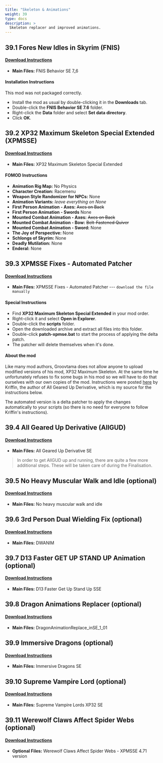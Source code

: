 ```yaml
---
title: "Skeleton & Animations"
weight: 39
type: docs
description: >
  Skeleton replacer and improved animations.
---
```


## 39.1 Fores New Idles in Skyrim (FNIS)

#### [Download Instructions](https://www.nexusmods.com/skyrimspecialedition/mods/3038?tab=files)

* **Main Files:** FNIS Behavior SE 7_6

#### Installation Instructions

This mod was not packaged correctly.

* Install the mod as usual by double-clicking it in the **Downloads** tab.
* Double-click the **FNIS Behavior SE 7.6** folder.
* Right-click the **Data** folder and select **Set data directory**.
* Click **OK**.

## 39.2 XP32 Maximum Skeleton Special Extended (XPMSSE)

#### [Download Instructions](https://www.nexusmods.com/skyrimspecialedition/mods/1988?tab=files)

* **Main Files:** XP32 Maximum Skeleton Special Extended

#### FOMOD Instructions

* **Animation Rig Map:** No Physics
* **Character Creation:** Racemenu
* **Weapon Style Randomizer for NPCs:** None
* **Animation Variants:** *leave everything on None*
* **First Person Animation - Axes:** ~~Axes on Back~~
* **First Person Animation - Swords** None
* **Mounted Combat Animation - Axes:** ~~Axes on Back~~
* **Mounted Combat Animation - Bow:** ~~Belt-Fastened Quiver~~
* **Mounted Combat Animation - Sword:** None
* **The Joy of Perspective:** None
* **Schlongs of Skyrim:** None
* **Deadly Mutilation:** None
* **Enderal:** None

## 39.3 XPMSSE Fixes - Automated Patcher

#### [Download Instructions](https://www.nexusmods.com/skyrimspecialedition/mods/26092?tab=files)

- **Main Files:** XPMSSE Fixes - Automated Patcher --- `download the file manually`

#### Special Instructions

- Find **XP32 Maximum Skeleton Special Extended** in your mod order.
- Right-click it and select **Open in Explorer**.
- Double-click the **scripts** folder.
- Open the downloaded archive and extract all files into this folder.
- Double-click **patch-xpmse.bat** to start the process of applying the delta patch.
- The patcher will delete themselves when it's done.

#### About the mod

Like many mod authors, Groovtama does not allow anyone to upload modified versions of his mod, XP32 Maximum Skeleton. At the same time he unfortunately refuses to fix some bugs in his mod so we will have to do that ourselves with our own copies of the mod. Instructions were posted [here](https://www.nexusmods.com/skyrim/articles/52373) by Kriffin, the author of All Geared Up Derivative, which is my source for the instructions below.

The automated version is a delta patcher to apply the changes automatically to your scripts (so there is no need for everyone to follow Kriffin's instructions).

## 39.4 All Geared Up Derivative (AllGUD)

#### [Download Instructions](https://www.nexusmods.com/skyrimspecialedition/mods/28833?tab=files)

* **Main Files:** All Geared Up Derivative SE

> In order to get AllGUD up and running, there are quite a few more additional steps. These will be taken care of during the Finalisation.

## 39.5 No Heavy Muscular Walk and Idle (optional)

#### [Download Instructions](https://www.nexusmods.com/skyrimspecialedition/mods/4746?tab=files)

* **Main Files:** No heavy muscular walk and idle

## 39.6 3rd Person Dual Wielding Fix (optional)

#### [Download Instructions](https://www.nexusmods.com/skyrimspecialedition/mods/2425?tab=files)

* **Main Files:** DWANIM

## 39.7 D13 Faster GET UP STAND UP Animation (optional)

#### [Download Instructions](https://www.nexusmods.com/skyrimspecialedition/mods/5890?tab=files)

* **Main Files:** D13 Faster Get Up Stand Up SSE

## 39.8 Dragon Animations Replacer (optional)

#### [Download Instructions](https://www.nexusmods.com/skyrimspecialedition/mods/2163?tab=files)

* **Main Files:** DragonAnimationReplace_inSE_1_01

## 39.9 Immersive Dragons (optional)

#### [Download Instructions](https://www.nexusmods.com/skyrimspecialedition/mods/18957?tab=files)

* **Main Files:** Immersive Dragons SE

## 39.10 Supreme Vampire Lord (optional)

#### [Download Instructions](https://www.nexusmods.com/skyrimspecialedition/mods/19706?tab=files)

* **Main Files:** Supreme Vampire Lords XP32 SE

## 39.11 Werewolf Claws Affect Spider Webs (optional)

#### [Download Instructions](https://www.nexusmods.com/skyrimspecialedition/mods/11431?tab=files)

* **Optional Files:** Werewolf Claws Affect Spider Webs - XPMSSE 4.71 version